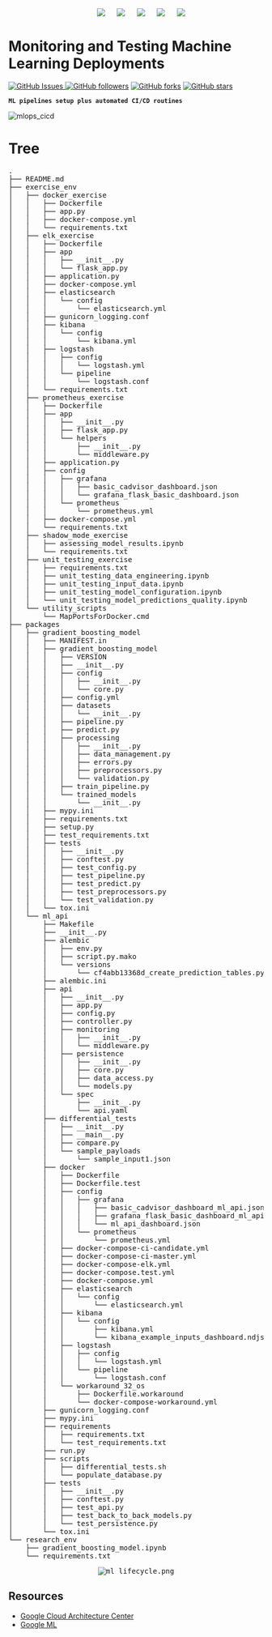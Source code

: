 <div align="center"> 
&nbsp;&nbsp;&nbsp;&nbsp;
<a href="https://www.linkedin.com/in/mukesh-manral/"><img src="https://img.shields.io/badge/LinkedIn-411AFF?style=for-the-badge&logo=LinkedIn&logoColor=white" /></a>  
&nbsp;&nbsp;&nbsp;&nbsp;
<a href="https://www.kaggle.com/mukeshmanral"><img src="https://img.shields.io/badge/Kaggle-411AFF?style=for-the-badge&logo=Kaggle&logoColor=white" /></a>
&nbsp;&nbsp;&nbsp;&nbsp;
<a href="https://medium.com/@manralai/lists"><img src="https://img.shields.io/badge/Medium-411AFF?style=for-the-badge&logo=Medium&logoColor=white" /></a>
&nbsp;&nbsp;&nbsp;&nbsp;
<a href="https://www.youtube.com/@manralai"><img src="https://img.shields.io/badge/Youtube-411AFF?style=for-the-badge&logo=Youtube&logoColor=white" /></a>
&nbsp;&nbsp;&nbsp;&nbsp; 
<a href="https://www.instagram.com/manralai/"><img src="https://img.shields.io/badge/Instagram-411AFF?style=for-the-badge&logo=Instagram&logoColor=white" /></a>
</div>

# Monitoring and Testing Machine Learning Deployments
[![GitHub Issues](https://img.shields.io/github/issues/MvMukesh/Monitoring-N-Testing-Deployments.svg) ![GitHub followers](https://img.shields.io/github/followers/MvMukesh.svg?style=social\&label=Follow\&maxAge=2592000)](https://github.com/MvMukesh?tab=followers) [![GitHub forks](https://img.shields.io/github/forks/MvMukesh/Monitoring-N-Testing-Deployments.svg?style=social\&label=Fork\&maxAge=2592000)](https://github.com/MvMukesh/Monitoring-N-Testing-Deployments/network/) [![GitHub stars](https://img.shields.io/github/stars/MvMukesh/Monitoring-N-Testing-Deployments.svg?style=social\&label=Star\&maxAge=2592000)](https://github.com/MvMukesh/Monitoring-N-Testing-Deployments/stargazers/)

**`ML pipelines setup plus automated CI/CD routines`**

![mlops_cicd](https://user-images.githubusercontent.com/26667491/221462199-e714ae80-c84f-4398-a468-df4a04c574ac.png)


# Tree

<pre>
.
├── README.md
├── exercise_env
│   ├── docker_exercise
│   │   ├── Dockerfile
│   │   ├── app.py
│   │   ├── docker-compose.yml
│   │   └── requirements.txt
│   ├── elk_exercise
│   │   ├── Dockerfile
│   │   ├── app
│   │   │   ├── __init__.py
│   │   │   └── flask_app.py
│   │   ├── application.py
│   │   ├── docker-compose.yml
│   │   ├── elasticsearch
│   │   │   └── config
│   │   │       └── elasticsearch.yml
│   │   ├── gunicorn_logging.conf
│   │   ├── kibana
│   │   │   └── config
│   │   │       └── kibana.yml
│   │   ├── logstash
│   │   │   ├── config
│   │   │   │   └── logstash.yml
│   │   │   └── pipeline
│   │   │       └── logstash.conf
│   │   └── requirements.txt
│   ├── prometheus_exercise
│   │   ├── Dockerfile
│   │   ├── app
│   │   │   ├── __init__.py
│   │   │   ├── flask_app.py
│   │   │   └── helpers
│   │   │       ├── __init__.py
│   │   │       └── middleware.py
│   │   ├── application.py
│   │   ├── config
│   │   │   ├── grafana
│   │   │   │   ├── basic_cadvisor_dashboard.json
│   │   │   │   └── grafana_flask_basic_dashboard.json
│   │   │   └── prometheus
│   │   │       └── prometheus.yml
│   │   ├── docker-compose.yml
│   │   └── requirements.txt
│   ├── shadow_mode_exercise
│   │   ├── assessing_model_results.ipynb
│   │   └── requirements.txt
│   ├── unit_testing_exercise
│   │   ├── requirements.txt
│   │   ├── unit_testing_data_engineering.ipynb
│   │   ├── unit_testing_input_data.ipynb
│   │   ├── unit_testing_model_configuration.ipynb
│   │   └── unit_testing_model_predictions_quality.ipynb
│   └── utility_scripts
│       └── MapPortsForDocker.cmd
├── packages
│   ├── gradient_boosting_model
│   │   ├── MANIFEST.in
│   │   ├── gradient_boosting_model
│   │   │   ├── VERSION
│   │   │   ├── __init__.py
│   │   │   ├── config
│   │   │   │   ├── __init__.py
│   │   │   │   └── core.py
│   │   │   ├── config.yml
│   │   │   ├── datasets
│   │   │   │   └── __init__.py
│   │   │   ├── pipeline.py
│   │   │   ├── predict.py
│   │   │   ├── processing
│   │   │   │   ├── __init__.py
│   │   │   │   ├── data_management.py
│   │   │   │   ├── errors.py
│   │   │   │   ├── preprocessors.py
│   │   │   │   └── validation.py
│   │   │   ├── train_pipeline.py
│   │   │   └── trained_models
│   │   │       └── __init__.py
│   │   ├── mypy.ini
│   │   ├── requirements.txt
│   │   ├── setup.py
│   │   ├── test_requirements.txt
│   │   ├── tests
│   │   │   ├── __init__.py
│   │   │   ├── conftest.py
│   │   │   ├── test_config.py
│   │   │   ├── test_pipeline.py
│   │   │   ├── test_predict.py
│   │   │   ├── test_preprocessors.py
│   │   │   └── test_validation.py
│   │   └── tox.ini
│   └── ml_api
│       ├── Makefile
│       ├── __init__.py
│       ├── alembic
│       │   ├── env.py
│       │   ├── script.py.mako
│       │   └── versions
│       │       └── cf4abb13368d_create_prediction_tables.py
│       ├── alembic.ini
│       ├── api
│       │   ├── __init__.py
│       │   ├── app.py
│       │   ├── config.py
│       │   ├── controller.py
│       │   ├── monitoring
│       │   │   ├── __init__.py
│       │   │   └── middleware.py
│       │   ├── persistence
│       │   │   ├── __init__.py
│       │   │   ├── core.py
│       │   │   ├── data_access.py
│       │   │   └── models.py
│       │   └── spec
│       │       ├── __init__.py
│       │       └── api.yaml
│       ├── differential_tests
│       │   ├── __init__.py
│       │   ├── __main__.py
│       │   ├── compare.py
│       │   └── sample_payloads
│       │       └── sample_input1.json
│       ├── docker
│       │   ├── Dockerfile
│       │   ├── Dockerfile.test
│       │   ├── config
│       │   │   ├── grafana
│       │   │   │   ├── basic_cadvisor_dashboard_ml_api.json
│       │   │   │   ├── grafana_flask_basic_dashboard_ml_api.json
│       │   │   │   └── ml_api_dashboard.json
│       │   │   └── prometheus
│       │   │       └── prometheus.yml
│       │   ├── docker-compose-ci-candidate.yml
│       │   ├── docker-compose-ci-master.yml
│       │   ├── docker-compose-elk.yml
│       │   ├── docker-compose.test.yml
│       │   ├── docker-compose.yml
│       │   ├── elasticsearch
│       │   │   └── config
│       │   │       └── elasticsearch.yml
│       │   ├── kibana
│       │   │   └── config
│       │   │       ├── kibana.yml
│       │   │       └── kibana_example_inputs_dashboard.ndjson
│       │   ├── logstash
│       │   │   ├── config
│       │   │   │   └── logstash.yml
│       │   │   └── pipeline
│       │   │       └── logstash.conf
│       │   └── workaround_32_os
│       │       ├── Dockerfile.workaround
│       │       └── docker-compose-workaround.yml
│       ├── gunicorn_logging.conf
│       ├── mypy.ini
│       ├── requirements
│       │   ├── requirements.txt
│       │   └── test_requirements.txt
│       ├── run.py
│       ├── scripts
│       │   ├── differential_tests.sh
│       │   └── populate_database.py
│       ├── tests
│       │   ├── __init__.py
│       │   ├── conftest.py
│       │   ├── test_api.py
│       │   ├── test_back_to_back_models.py
│       │   └── test_persistence.py
│       └── tox.ini
└── research_env
    ├── gradient_boosting_model.ipynb
    └── requirements.txt
</pre>

<p align="center">
  <kbd><img src="https://user-images.githubusercontent.com/26667491/221332315-4716d85d-6e4b-4493-a363-94302d376163.png" alt="ml_lifecycle.png"></kbd>
</p>

## Resources
* [Google Cloud Architecture Center](https://cloud.google.com/architecture/mlops-continuous-delivery-and-automation-pipelines-in-machine-learning)
* [Google ML](https://developers.google.com/machine-learning)
